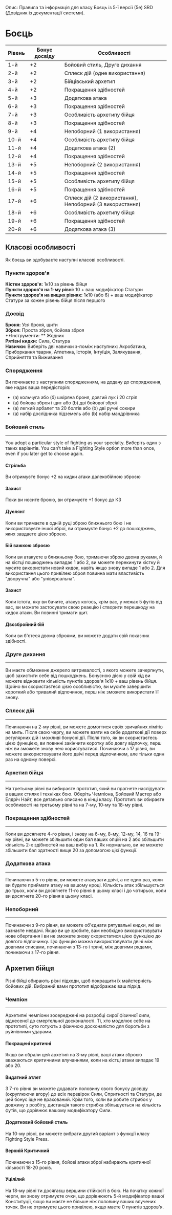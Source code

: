 Опис: Правила та інформація для класу Боєць із 5-ї версії (5e) SRD (Довідник із документації системи).

# Боєць

| Рівень | Бонус досвіду | Особливості                                              |
| ------ | ------------- | -------------------------------------------------------- |
| 1-й    | +2            | Бойовий стиль, Друге дихання                             |
| 2-й    | +2            | Сплеск дій (одне використання)                           |
| 3-й    | +2            | Бійцівський архетип                                      |
| 4-й    | +2            | Покращення здібностей                                    |
| 5-й    | +3            | Додаткова атака                                          |
| 6-й    | +3            | Покращення здібностей                                    |
| 7-й    | +3            | Особливість архетипу бійця                               |
| 8-й    | +3            | Покращення здібностей                                    |
| 9-й    | +4            | Непоборний (1 використання)                              |
| 10-й   | +4            | Особливість архетипу бійця                               |
| 11-й   | +4            | Додаткова атака (2)                                      |
| 12-й   | +4            | Покращення здібностей                                    |
| 13-й   | +5            | Непоборний (2 використання)                              |
| 14-й   | +5            | Покращення здібностей                                    |
| 15-й   | +5            | Особливість архетипу бійця                               |
| 16-й   | +5            | Покращення здібностей                                    |
| 17-й   | +6            | Сплеск дій (2 використання), Непоборний (3 використання) |
| 18-й   | +6            | Особливість архетипу бійця                               |
| 19-й   | +6            | Покращення здібностей                                    |
| 20-й   | +6            | Додаткова атака (3)                                      |

## Класові особливості
Як боєць ви здобуваєте наступні класові особливості.

### Пункти здоров'я
**Кістки здоров'я:** 1к10 за рівень бійця  
**Пункти здоров'я на 1-му рівні:** 10 + ваш модифікатор Статури  
**Пункти здоров'я на вищих рівнях:** 1к10 (або 6) + ваш модифікатор Статури за кожен рівень бійця після першого

### Досвід
**Броня:** Уся броня, щити  
**Зброя:** Проста зброя, бойова зброя  
**Інструменти: ** Жодних  
**Рятівні кидки:** Сила, Статура  
**Навички:** Виберіть дві навички з-поміж наступних: Акробатика, Приборкання тварин, Атлетика, Історія, Інтуїція, Залякування, Сприйняття та Виживання

### Спорядження
Ви починаєте з наступним спорядженням, на додачу до спорядження, яке надає ваша передісторія:

* (a) кольчуга або (б) шкіряна броня, довгий лук і 20 стріл
* (a) бойова зброя і щит або (b) дві бойової зброї
* (а) легкий арбалет та 20 болтів або (b) дві ручні сокири
* (a) набір дослідника підземель або (b) набір мандрівника

### Бойовий стиль
- - -
You adopt a particular style of fighting as your specialty. Виберіть один з таких варіантів. You can’t take a Fighting Style option more than once, even if you later get to choose again.

#### Стрільба
Ви отримуєте бонус +2 на кидки атаки далекобійною зброєю

#### Захист
Поки ви носите броню, ви отримуєте +1 бонус до КЗ

#### Дуелянт
Коли ви тримаєте в одній руці зброю ближнього бою і не використовуєте іншої зброї, ви отримуєте бонус +2 до пошкоджень, яких завдаєте цією зброєю.

#### Бій важкою зброєю
Коли ви атакуєте в ближньому бою, тримаючи зброю двома руками, й на кістці пошкоджень випадає 1 або 2, ви можете перекинути кістку й мусите використати новий кидок, навіть якщо знову випаде 1 або 2. Для використання цього привілею зброя повинна мати властивість "дворучна" або "універсальна".

#### Захист
Коли істота, яку ви бачите, атакує когось, крім вас, у межах 5 футів від вас, ви можете застосувати свою реакцію і створити перешкоду на кидок атаки. Ви повинні тримати щит.

#### Двозбройний бій
Коли ви б'єтеся двома зброями, ви можете додати свій показник здібності.

### Друге дихання
- - -
Ви маєте обмежене джерело витривалості, з якого можете зачерпнути, щоб захистити себе від пошкоджень. Бонусною дією у свій хід ви можете відновити кількість пунктів здоров'я 1к10 + ваш рівень бійця. Щойно ви скористаєтеся цією особливістю, ви мусите завершити короткий або тривалий відпочинок, перш ніж зможете використати її знову.

### Сплеск дій
- - -
Починаючи на 2-му рівні, ви можете домогтися своїх звичайних лімітів на мить. Після свою чергу, ви можете взяти на себе додаткові дії поверх регулярних дій і можливі бонусні дії. Після того, як ви скористаєтесь цією функцією, ви повинні закінчити коротку або довгу відпочку, перш ніж ви зможете знову нею користуватися. Починаючи з 17 рівня, ви можете використовувати його двічі перед відпочинком, але тільки один раз на одному поверсі.

### Архетип бійця
- - -
На третьому рівні ви вибираєте прототип, який ви прагнете наслідувати в ваших стилях і техніках бою. Оберіть Чемпіона, Бойовий Мастер або Елдріч Найт, все детально описано в кінці класу. Прототип: ви обираєте особливості на третьому рівні та на 7-му, 10-му та 18-му рівні.

### Покращення здібностей
- - -
Коли ви досягнете 4-го рівня, і знову на 6-му, 8-му, 12-му, 14, 16 та 19-му рівні, ви можете збільшити один бал ваших опцій на 2 або збільшити кількість 2-х здібностей на ваш вибір на 1. Як нормально, ви не можете збільшити бал здатності вище 20 за допомогою цієї функції.

### Додаткова атака
- - -
Починаючи з 5-го рівня, ви можете атакувати двічі, а не один раз, коли ви будете приймати атаку на вашому кроці. Кількість атак збільшується до трьох, коли ви досягнете 11-го рівня в цьому класі і до чотирьох, коли ви досягнете 20-го рівня в цьому класі.

### Непоборний
- - -
Починаючи з 9-го рівня, ви можете об'єднати рятувальні кидки, які ви зазнаєте невдачі. Якщо ви це зробите, вам необхідно використовувати нове обертання і ви не зможете знову скористатися цією функцією до довгого відпочинку. Цю функцію можна використовувати двічі між довгими списами, починаючи з 13-го і тричі, між довгими рядами, починаючи з 17-го рівня.

## Архетип бійця
Різні бійці обирають різні підходи, щоб покращити їх майстерність бойових дій. Вибраний вами прототип відображає ваш підхід.

### Чемпіон
- - -
Архетипні чемпіони зосереджені на розробці сирої фізичної сили, віднесеної до смертельної досконалості. Ті, хто моделює себе на прототипі, суто готують з фізичною досконалістю для боротьби з руйнівними ударами.

#### Покращені критичні
Якщо ви обрали цей архетип на 3-му рівні, ваші атаки зброєю вважаються критичними влучаннями, коли на кістці атаки випадає 19 або 20.

#### Видатний атлет
З 7-го рівня ви можете додавати половину свого бонусу досвіду (округлюючи вгору) до всіх перевірок Сили, Спритності та Статури, де цей бонус іще не врахований. Крім того, коли ви робите стрибок у довжину з розбігу, дистанція такого стрибка збільшується на кількість футів, що дорівнює вашому модифікатору Сили.

#### Додатковий бойовий стиль
На 10-му рівні, ви можете вибрати другий варіант з функції класу Fighting Style Press.

#### Верхній Критичний
Починаючи з 15-го рівня, бойові атаки зброї набирають критичної кількості 18-20 років.

#### Уцілілий
На 18-му рівні ти досягаєш вершини стійкості в бою. На початку кожної черги, ви знову отримуєте очки, що дорівнюють 5-й модифікатор вашої Конституції, якщо ви маєте не більше ніж половину ваших влучених точок. Ви не отримуєте цього привілею, якщо маєте 0 пунктів здоров'я.
